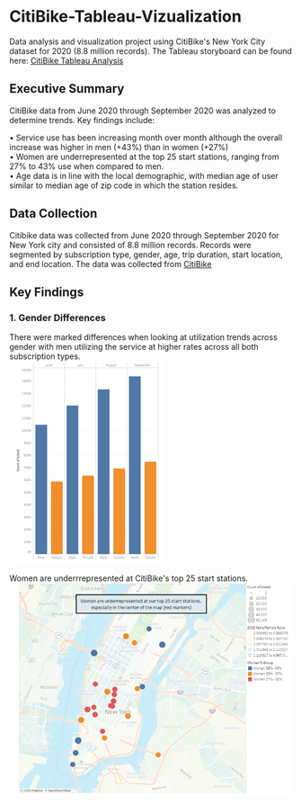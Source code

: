 # CitiBike-Tableau-Vizualization
Data analysis and visualization project using CitiBike's New York City dataset for 2020 (8.8 million records).  The Tableau storyboard can be found here: [CitiBike Tableau Analysis](https://public.tableau.com/profile/mike.occhicone#!/vizhome/CitiBike_Data_Analysis/GenderandAge)

## Executive Summary
CitiBike data from June 2020 through September 2020 was analyzed to determine trends.  Key findings include:

•	Service use has been increasing month over month although the overall increase was higher in men (+43%) than in women (+27%)  
•	Women are underrepresented at the top 25 start stations, ranging from 27% to 43% use when compared to men.  
•	Age data is in line with the local demographic, with median age of user similar to median age of zip code in which the station resides. 

## Data Collection
Citibike data was collected from June 2020 through September 2020 for New York city and consisted of 8.8 million records.  Records were segmented by subscription type, gender, age, trip duration, start location, and end location.  The data was collected from [CitiBike](https://www.citibikenyc.com/system-data)

## Key Findings
### 1. Gender Differences

There were marked differences when looking at utilization trends across gender with men utilizing the service at higher rates across all both subscription types.  
![Gender2](https://github.com/mocchicone/CitiBike-Tableau-Vizualization/blob/main/Images/Gender2.png)

Women are underrrepresented at CitiBike's top 25 start stations.
![Gender3](https://github.com/mocchicone/CitiBike-Tableau-Vizualization/blob/main/Images/Gender6.PNG)

